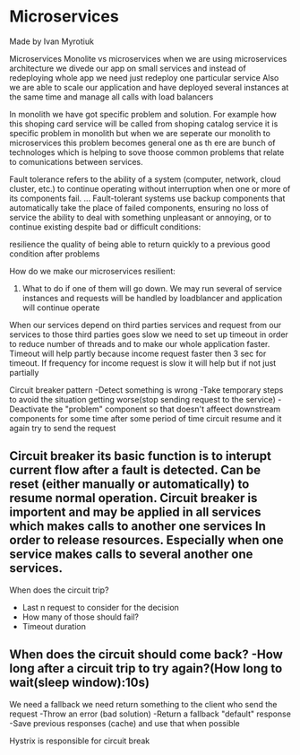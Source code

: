 # Microservices
Made by Ivan Myrotiuk

Microservices
Monolite vs microservices
when we are using microservices architecture we divede our app on small services and instead of redeploying whole app 
we need just redeploy one particular service 
Also we are able to scale our application and have deployed several instances at the same time and manage all calls with load balancers

In monolith we have got specific problem and solution. For example how this shoping card service will be called from shoping catalog service
it is specific problem in monolith but when we are seperate our monolith to microservices this problem becomes general one 
as th ere are bunch of technologes which is helping to sove thoose common problems that relate to comunications between services.


Fault tolerance refers to the ability of a system (computer, network, cloud cluster, etc.) 
to continue operating without interruption when one or more of its components fail. ... 
Fault-tolerant systems use backup components that automatically take the place of failed components,
 ensuring no loss of service
the ability to deal with something unpleasant or annoying, or to continue existing despite bad or difficult conditions:

resilience
the quality of being able to return quickly to a previous good condition after problems

How do we make our microservices resilient:
1. What to do if one of them will go down. We may run several of service instances and requests will be handled by loadblancer
 and application will continue operate

When our services depend on third parties services and request from our services to those third parties goes slow we need to 
set up timeout in order to reduce number of threads and to make our whole application faster. Timeout will help partly because 
income request faster then 3 sec for timeout. If frequency for income request is slow it will help but if not just partially

Circuit breaker pattern
-Detect something is wrong
-Take temporary steps to avoid the situation getting worse(stop sending request to the service)
-Deactivate the "problem" component so that doesn't affeect downstream components
for some time after some period of time circuit resume and it again try to send the request 

Circuit breaker its basic function is to interupt current flow after a fault is detected.
Can be reset (either manually or automatically) to resume normal operation.
Circuit breaker is importent and may be applied in all services which makes calls to another one services
In order to release resources. Especially when one service makes calls to several another one services.
----------------
When does the circuit trip?
- Last n request to consider for the decision
- How many of those should fail?
- Timeout duration

When does the circuit should come back?
-How long after a circuit trip to try again?(How long to wait(sleep window):10s)
----------------

We need a fallback
we need return something to the client who send the request
-Throw an error (bad solution)
-Return a fallback "default" response
-Save previous responses (cache) and use that when possible

Hystrix is responsible for circuit break







